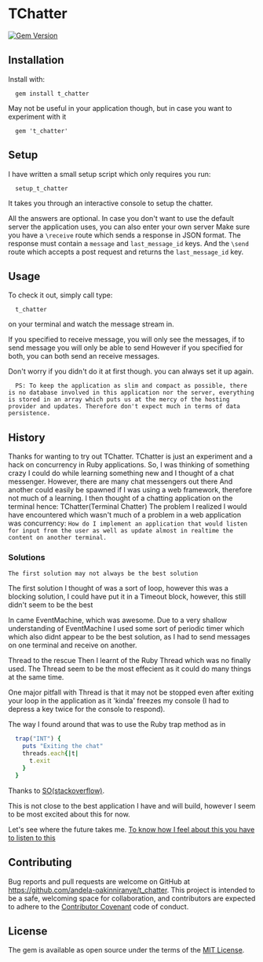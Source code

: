 # TChatter
[![Gem Version](https://badge.fury.io/rb/t_chatter.svg)](https://badge.fury.io/rb/t_chatter)

## Installation
Install with:
```
  gem install t_chatter
```
May not be useful in your application though, but in case you want to experiment with it

```
  gem 't_chatter'
```

## Setup
I have written a small setup script which only requires you run:
```
  setup_t_chatter
```
It takes you through an interactive console to setup the chatter.

All the answers are optional.
In case you don't want to use the default server the application uses, you can also enter your own server
Make sure you have a `\receive` route which sends a response in JSON format. The response must contain a
`message` and `last_message_id` keys.
And the `\send` route which accepts a post request and returns the `last_message_id` key.

## Usage
To check it out, simply call type:
```
  t_chatter
```
on your terminal and watch the message stream in.

If you specified to receive message, you will only see the messages, if to send message you will only be able to send
However if you specified for both, you can both send an receive messages.

Don't worry if you didn't do it at first though. you can always set it up again.

```
  PS: To keep the application as slim and compact as possible, there is no database involved in this application nor the server, everything is stored in an array which puts us at the mercy of the hosting provider and updates. Therefore don't expect much in terms of data persistence.
```

## History

Thanks for wanting to try out TChatter.
TChatter is just an experiment and a hack on concurrency in Ruby applications.
So, I was thinking of something crazy I could do while learning something new and
I thought of a chat messenger. However, there are many chat messengers out there
And another could easily be spawned if I was using a web framework, therefore not
much of a learning.
I then thought of a chatting application on the terminal hence: TChatter(Terminal Chatter)
The problem I realized I would have encountered which wasn't much of a problem in
a web application was concurrency:
`How do I implement an application that would listen for input from the user as well
as update almost in realtime the content on another terminal.`

### Solutions
`The first solution may not always be the best solution`

The first solution I thought of was a sort of loop, however this was a blocking solution,
I could have put it in a Timeout block, however, this still didn't seem to be the best

In came EventMachine, which was awesome.
Due to a very shallow understanding of EventMachine I used some sort of periodic timer which
which also didnt appear to be the best solution, as I had to send messages on one terminal
and receive on another.

Thread to the rescue
Then I learnt of the Ruby Thread which was no finally used.
The Thread seem to be the most effecient as it could do many things at the same time.

One major pitfall with Thread is that it may not be stopped even after exiting your
loop in the application as it 'kinda' freezes my console (I had to depress a key twice
for the console to respond).

The way I found around that was to use the Ruby trap method as in
```ruby
  trap("INT") {
    puts "Exiting the chat"
    threads.each{|t|
      t.exit
    }
  }
```
Thanks to [SO(stackoverflow)](http://stackoverflow.com/questions/27642943/kill-all-threads-on-terminate?answertab=votes#tab-top).

This is not close to the best application I have and will build, however I seem to be most excited
about this for now.

Let's see where the future takes me.
[To know how I feel about this you have to listen to this](http://www.youtube.com/watch?v=ZR0v0i63PQ4)


## Contributing

Bug reports and pull requests are welcome on GitHub at https://github.com/andela-oakinniranye/t_chatter. This project is intended to be a safe, welcoming space for collaboration, and contributors are expected to adhere to the [Contributor Covenant](contributor-covenant.org) code of conduct.


## License

The gem is available as open source under the terms of the [MIT License](http://opensource.org/licenses/MIT).
